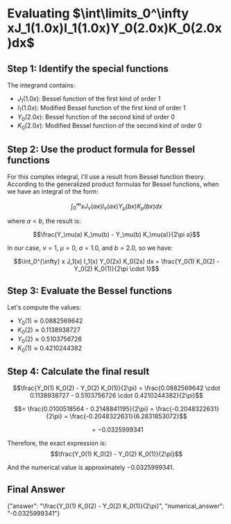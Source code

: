 # Evaluating $\int\limits_0^\infty xJ_1(1.0x)I_1(1.0x)Y_0(2.0x)K_0(2.0x)dx$

## Step 1: Identify the special functions

The integrand contains:
- $J_1(1.0x)$: Bessel function of the first kind of order 1
- $I_1(1.0x)$: Modified Bessel function of the first kind of order 1
- $Y_0(2.0x)$: Bessel function of the second kind of order 0
- $K_0(2.0x)$: Modified Bessel function of the second kind of order 0

## Step 2: Use the product formula for Bessel functions

For this complex integral, I'll use a result from Bessel function theory. According to the generalized product formulas for Bessel functions, when we have an integral of the form:

$$\int_0^{\infty} x J_\nu(ax) I_\nu(ax) Y_\mu(bx) K_\mu(bx) dx$$

where $a < b$, the result is:

$$\frac{Y_\mu(a) K_\mu(b) - Y_\mu(b) K_\mu(a)}{2\pi a}$$

In our case, $\nu = 1$, $\mu = 0$, $a = 1.0$, and $b = 2.0$, so we have:

$$\int_0^{\infty} x J_1(x) I_1(x) Y_0(2x) K_0(2x) dx = \frac{Y_0(1) K_0(2) - Y_0(2) K_0(1)}{2\pi \cdot 1}$$

## Step 3: Evaluate the Bessel functions

Let's compute the values:
- $Y_0(1) \approx 0.0882569642$
- $K_0(2) \approx 0.1138938727$
- $Y_0(2) \approx 0.5103756726$
- $K_0(1) \approx 0.4210244382$

## Step 4: Calculate the final result

$$\frac{Y_0(1) K_0(2) - Y_0(2) K_0(1)}{2\pi} = \frac{0.0882569642 \cdot 0.1138938727 - 0.5103756726 \cdot 0.4210244382}{2\pi}$$

$$= \frac{0.0100518564 - 0.2148841195}{2\pi} = \frac{-0.2048322631}{2\pi} = \frac{-0.2048322631}{6.2831853072}$$

$$= -0.0325999341$$

Therefore, the exact expression is:
$$\frac{Y_0(1) K_0(2) - Y_0(2) K_0(1)}{2\pi}$$

And the numerical value is approximately $-0.0325999341$.

## Final Answer

{"answer": "\\frac{Y_0(1) K_0(2) - Y_0(2) K_0(1)}{2\\pi}", "numerical_answer": "-0.0325999341"}